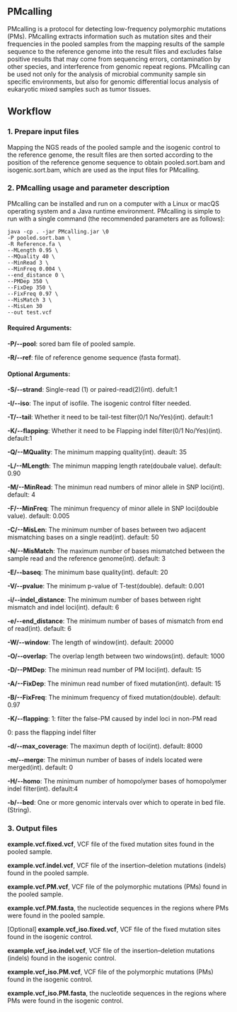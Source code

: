 ## PMcalling

PMcalling is a protocol for detecting low-frequency polymorphic mutations (PMs). PMcalling extracts information such as mutation sites and their frequencies in the pooled samples from the mapping results of the sample sequence to the reference genome into the result files and excludes false positive results that may come from sequencing errors, contamination by other species, and interference from genomic repeat regions. PMcalling can be used not only for the analysis of microbial community sample sin specific environments, but also for genomic differential locus analysis of eukaryotic mixed samples such as tumor tissues.

## Workflow

### 1. Prepare input files

Mapping the NGS reads of the pooled sample and the isogenic control to the reference genome, the result files are then sorted according to the position of the reference genome sequence to obtain pooled.sort.bam and isogenic.sort.bam, which are used as the input files for PMcalling.

### **2. PMcalling usage and parameter description** 

PMcalling can be installed and run on a computer with a Linux or macQS operating system and a Java runtime environment. PMcalling is simple to run with a single command (the recommended parameters are as follows): 

```
java -cp . -jar PMcalling.jar \0
-P pooled.sort.bam \
-R Reference.fa \
--MLength 0.95 \
--MQuality 40 \
--MinRead 3 \
--MinFreq 0.004 \
--end_distance 0 \
--PMDep 350 \
--FixDep 350 \
--FixFreq 0.97 \
--MisMatch 3 \
--MisLen 30
--out test.vcf
```

#### Required Arguments:

**-P/--pool**: sored bam file of pooled sample.

**-R/--ref**: file of reference genome sequence (fasta format).

#### Optional Arguments:

**-S/--strand**: Single-read (1) or paired-read(2)(int). defult:1

**-I/--iso**: The input of isofile. The isogenic control filter needed.

**-T/--tail**: Whether it need to be tail-test filter(0/1 No/Yes)(int). default:1

**-K/--flapping**: Whether it need to be Flapping indel filter(0/1 No/Yes)(int). default:1

**-Q/--MQuality**: The minimum mapping quality(int). deault: 35

**-L/--MLength**: The minimun mapping length rate(doubale value). default: 0.90

**-M/--MinRead**: The minimun read numbers of minor allele in SNP loci(int). default: 4

**-F/--MinFreq**: The minimun frequency of minor allele in SNP loci(double value). default: 0.005

**-C/--MisLen**: The minimum number of bases between two adjacent mismatching bases on a single read(int). default: 50

**-N/--MisMatch**: The maximum number of bases mismatched between the sample read and the reference genome(int). default: 3

**-E/--baseq**: The minimum base quality(int). default: 20

**-V/--pvalue**: The minimum p-value of T-test(double). default: 0.001

**-i/--indel_distance**: The minimum number of bases between right mismatch and indel loci(int). default: 6

**-e/--end_distance**: The minimum number of bases of mismatch from end of read(int). default: 6

**-W/--window**: The length of window(int). default: 20000

**-O/--overlap**: The overlap length between two windows(int). default: 1000

**-D/--PMDep**: The minimun read number of PM loci(int). default: 15

**-A/--FixDep**: The minimun read number of fixed mutation(int). default: 15

**-B/--FixFreq**: The minimum frequency of fixed mutation(double). default: 0.97

**-K/--flapping**: 1: filter the false-PM caused by indel loci in non-PM read

0: pass the flapping indel filter

**-d/--max_coverage**: The maximun depth of loci(int). default: 8000

**-m/--merge**: The minimun number of bases of indels located were merged(int). default: 0

**-H/--homo**: The minimum number of homopolymer bases of homopolymer indel filter(int). default:4

**-b/--bed**: One or more genomic intervals over which to operate in bed file.(String).

### **3. Output files**

**example.vcf.fixed.vcf**, VCF file of the fixed mutation sites found in the pooled sample.

**example.vcf.indel.vcf**, VCF file of the insertion–deletion mutations (indels) found in the pooled sample.

**example.vcf.PM.vcf**, VCF file of the polymorphic mutations (PMs) found in the pooled sample.

**example.vcf.PM.fasta**, the nucleotide sequences in the regions where PMs were found in the pooled sample.

 

[Optional]
**example.vcf_iso.fixed.vcf**, VCF file of the fixed mutation sites found in the isogenic control.

**example.vcf_iso.indel.vcf**, VCF file of the insertion–deletion mutations (indels) found in the isogenic control.

**example.vcf_iso.PM.vcf**, VCF file of the polymorphic mutations (PMs) found in the isogenic control.

**example.vcf_iso.PM.fasta**, the nucleotide sequences in the regions where PMs were found in the isogenic control.
